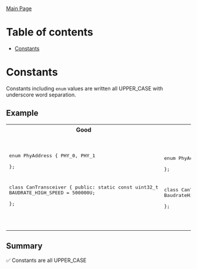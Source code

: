 [Main Page](../README.md)

# Table of contents
* [Constants](#constants)

# Constants
Constants including `enum` values are written all UPPER_CASE with underscore
word separation.

## Example
<table>
<tr><th width="400px">Good</th><th width="400px">Bad</th></tr>
<tr><td><pre lang="cpp">

enum PhyAddress
{
    PHY_0,
    PHY_1    
};

class CanTransceiver
{
public:
    static const
    uint32_t BAUDRATE_HIGH_SPEED = 500000U;    
};

</pre></td><td><pre lang="cpp">

enum PhyAddress
{
    phy0,
    phy1    
};

class CanTransceiver
{
public:
    static const
    uint32_t BaudrateHighSpeed = 500000U;    
};

</pre></td></tr>
</table>

## Summary
:white_check_mark: Constants are all UPPER_CASE


